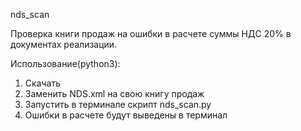 nds_scan 

Проверка книги продаж на ошибки в расчете суммы НДС 20% в документах реализации.

Использование(python3):
1. Скачать 
2. Заменить NDS.xml на свою книгу продаж
3. Запустить в терминале скрипт nds_scan.py
4. Ошибки в расчете будут выведены в терминал
